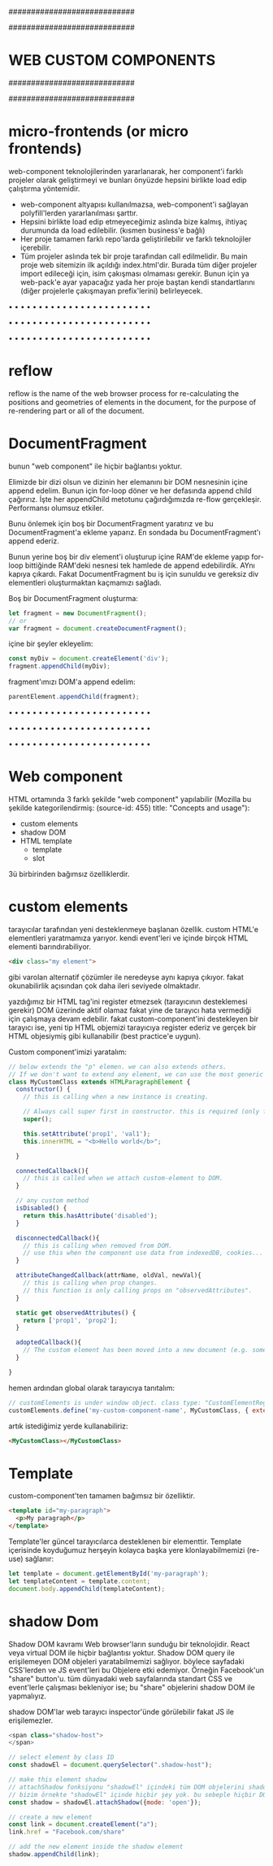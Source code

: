 ############################

############################
# WEB CUSTOM COMPONENTS
############################

############################

# micro-frontends (or micro frontends)
web-component teknolojilerinden yararlanarak, her component'i farklı projeler olarak geliştirmeyi ve bunları önyüzde hepsini birlikte load edip çalıştırma yöntemidir.

- web-component altyapısı kullanılmazsa, web-component'i sağlayan polyfill'lerden yararlanılması şarttır.
- Hepsini birlikte load edip etmeyeceğimiz aslında bize kalmış, ihtiyaç durumunda da load edilebilir. (kısmen business'e bağlı)
- Her proje tamamen farklı repo'larda geliştirilebilir ve farklı teknolojiler içerebilir.
- Tüm projeler aslında tek bir proje tarafından call edilmelidir. Bu main proje web sitemizin ilk açıldığı index.html'dir. Burada tüm diğer projeler import edileceği için, isim çakışması olmaması gerekir. Bunun için ya web-pack'e ayar yapacağız yada her proje baştan kendi standartlarını (diğer projelerle çakışmayan prefix'lerini) belirleyecek.

• • • • • • • • • • • • • • • • • • • • • • • •

• • • • • • • • • • • • • • • • • • • • • • • •

• • • • • • • • • • • • • • • • • • • • • • • •

# reflow
reflow is the name of the web browser process for re-calculating the positions and geometries
of elements in the document, for the purpose of re-rendering part or all of the document.

# DocumentFragment
bunun "web component" ile hiçbir bağlantısı yoktur.

Elimizde bir dizi olsun ve dizinin her elemanını bir DOM nesnesinin içine append edelim. Bunun için for-loop döner ve her defasında append child çağırırız. İşte her appendChild metotunu çağırdığımızda re-flow gerçekleşir. Performansı olumsuz etkiler.

Bunu önlemek için boş bir DocumentFragment yaratırız ve bu DocumentFragment'a ekleme yaparız. En sondada bu DocumentFragment'ı append ederiz.

Bunun yerine boş bir div element'i oluşturup içine RAM'de ekleme yapıp for-loop bittiğinde RAM'deki nesnesi tek hamlede de append edebilirdik. AYnı kapıya çıkardı. Fakat DocumentFragment bu iş için sunuldu ve gereksiz div elementleri oluşturmaktan kaçmamızı sağladı.

Boş bir DocumentFragment oluşturma:

```js
let fragment = new DocumentFragment();
// or
var fragment = document.createDocumentFragment();
```

içine bir şeyler ekleyelim:

```js
const myDiv = document.createElement('div');
fragment.appendChild(myDiv);
```

fragment'ımızı DOM'a append edelim:

```js
parentElement.appendChild(fragment);
```

• • • • • • • • • • • • • • • • • • • • • • • •

• • • • • • • • • • • • • • • • • • • • • • • •

• • • • • • • • • • • • • • • • • • • • • • • •

# Web component
HTML ortamında 3 farklı şekilde "web component" yapılabilir (Mozilla bu şekilde kategorilendirmiş: (source-id: 455) title: "Concepts and usage"):

- custom elements
- shadow DOM
- HTML template
  - template
  - slot

3ü birbirinden bağımsız özelliklerdir.

# custom elements
tarayıcılar tarafından yeni desteklenmeye başlanan özellik. custom HTML'e elementleri yaratmamıza yarıyor. kendi event'leri ve içinde birçok HTML elementi barındırabiliyor.

```html
<div class="my element">
```

gibi varolan alternatif çözümler ile neredeyse aynı kapıya çıkıyor. fakat okunabilirlik açısından çok daha ileri seviyede olmaktadır.

yazdığımız bir HTML tag'ini register etmezsek (tarayıcının desteklemesi gerekir) DOM üzerinde aktif olamaz fakat yine de tarayıcı hata vermediği için çalışmaya devam edebilir. fakat custom-component'ini destekleyen bir tarayıcı ise, yeni tip HTML objemizi tarayıcıya register ederiz ve gerçek bir HTML objesiymiş gibi kullanabilir (best practice'e uygun).

Custom component'imizi yaratalım:

```js
// below extends the "p" elemen. we can also extends others.
// If we don't want to extend any element, we can use the most generic class which is: "HTMLElement".
class MyCustomClass extends HTMLParagraphElement {
  constructor() {
    // this is calling when a new instance is creating.

    // Always call super first in constructor. this is required (only for constructor).
    super();

    this.setAttribute('prop1', 'val1');
    this.innerHTML = "<b>Hello world</b>";

  }

  connectedCallback(){
    // this is called when we attach custom-element to DOM.
  }

  // any custom method
  isDisabled() {
    return this.hasAttribute('disabled');
  }

  disconnectedCallback(){
    // this is calling when removed from DOM.
    // use this when the component use data from indexedDB, cookies...
  }

  attributeChangedCallback(attrName, oldVal, newVal){
    // this is calling when prop changes.
    // this function is only calling props on "observedAttributes".
  }

  static get observedAttributes() {
    return ['prop1', 'prop2'];
  }

  adoptedCallback(){
    // The custom element has been moved into a new document (e.g. someone called document.adoptNode(el)).
  }

}
```

hemen ardından global olarak tarayıcıya tanıtalım:

```js
// customElements is under window object. class type: "CustomElementRegistry".
customElements.define('my-custom-component-name', MyCustomClass, { extends: 'p' });
```

artık istediğimiz yerde kullanabiliriz:

```html
<MyCustomClass></MyCustomClass>
```

# Template
custom-component'ten tamamen bağımsız bir özelliktir.

```html
<template id="my-paragraph">
  <p>My paragraph</p>
</template>
```

Template'ler güncel tarayıcılarca desteklenen bir elementtir. Template içerisinde koyduğumuz herşeyin kolayca başka yere klonlayabilmemizi (re-use) sağlanır:

```js
let template = document.getElementById('my-paragraph');
let templateContent = template.content;
document.body.appendChild(templateContent);
```

# shadow Dom
Shadow DOM kavramı Web browser'ların sunduğu bir teknolojidir. React veya virtual DOM ile hiçbir bağlantısı yoktur. Shadow DOM query ile erişilemeyen DOM objeleri yaratabilmemizi sağlıyor. böylece sayfadaki CSS'lerden ve JS event'leri bu Objelere etki edemiyor. Örneğin Facebook'un "share" button'u. tüm dünyadaki web sayfalarında standart CSS ve event'lerle çalışması bekleniyor ise; bu "share" objelerini shadow DOM ile yapmalıyız.

shadow DOM'lar web tarayıcı inspector'ünde görülebilir fakat JS ile erişilemezler.

```js
<span class="shadow-host">
</span>

// select element by class ID
const shadowEl = document.querySelector(".shadow-host");

// make this element shadow
// attachShadow fonksiyonu "shadowEl" içindeki tüm DOM objelerini shadow'a olarak set ediyor.
// bizim örnekte "shadowEl" içinde hiçbir şey yok. bu sebeple hiçbir DOM objesi shadow içine alınmayacak fakat "shadowEl" ve içi artık shadow DOM'a aittir.
const shadow = shadowEl.attachShadow({mode: 'open'});

// create a new element
const link = document.createElement("a");
link.href = "Facebook.com/share"

// add the new element inside the shadow element
shadow.appendChild(link);
```
